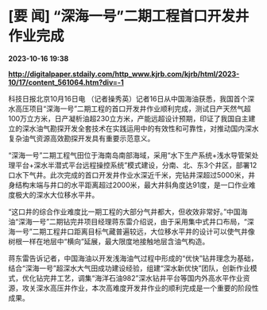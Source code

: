 # [要 闻] “深海一号”二期工程首口开发井作业完成

**2023-10-16 19:38**

**http://digitalpaper.stdaily.com/http_www.kjrb.com/kjrb/html/2023-10/17/content_561064.htm?div=-1**

 科技日报北京10月16日电 （记者操秀英）记者16日从中国海油获悉，我国首个深水高压项目“深海一号”二期工程的首口开发井作业顺利完成，测试日产天然气超100万立方米，日产凝析油超230立方米，产能远超设计预期，印证了我国自主建立的深水油气勘探开发全套技术在实践运用中的有效性和可靠性，对推动国内深水复杂油气资源高效勘探开发具有重要示范意义。

 “深海一号”二期工程气田位于海南岛南部海域，采用“水下生产系统+浅水导管架处理平台+深水半潜式平台远程操控系统”模式建设，分南、北、东3个井区，部署12口水下气井。此次完成的首口开发井作业水深近千米，完钻井深超过5000米，井身结构末端与井口的水平距离超过2000米，最大井斜角度达91度，是一口作业难度极大的深水大位移水平井。

 “这口井的综合作业难度比一期工程的大部分气井都大，但收效非常好。”中国海油“深海一号”二期钻完井项目经理蒋东雷介绍说，由于采用集中式井口布局，“深海一号”二期工程井口距离目标气藏普遍较远，大位移水平井的设计可以使气井像树根一样在地层中“横向”延展，最大限度地接触地层含油气构造。

 蒋东雷告诉记者，中国海油以开发浅海油气过程中形成的“优快”钻井理念为基础，结合“深海一号”超深水大气田成功建设经验，组建“深水新优快”团队，创新作业模式，优化钻完井工艺，调集“海洋石油982”深水钻井平台等国内外高水平作业资源，攻关深水高压井作业，本次高难度开发井作业的顺利完成是一个重要的阶段性成果。